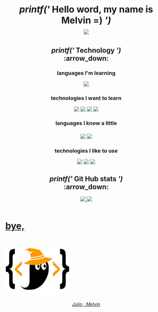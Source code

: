 <h1 align = "center"> <em>printf('</em> Hello word, my name is Melvin =) <em>')</em> <br>  <img src="https://github.com/claytonjhamilton/claytonjhamilton/blob/main/images/waving_hand.gif" width="40px"></h1>

<h2 align="center"><em>printf('</em> Technology<em> ')</em><br>:arrow_down:</h2>

<h3 align="center"> languages I'm learning </h3>
  <div align="center">
    <img src="https://cdn.jsdelivr.net/gh/devicons/devicon/icons/c/c-original.svg" width="40px"/>
  </div>
 
<h3 align="center"> technologies I want to learn </h3>
  <div align="center">
    <img src="https://cdn.jsdelivr.net/gh/devicons/devicon/icons/go/go-original-wordmark.svg" width="40px"/>   
    <img src="https://cdn.jsdelivr.net/gh/devicons/devicon/icons/kotlin/kotlin-original.svg" width="40px"/>
    <img src="https://cdn.jsdelivr.net/gh/devicons/devicon/icons/php/php-original.svg" width="40px"/>
    <img src="https://cdn.jsdelivr.net/gh/devicons/devicon/icons/mysql/mysql-original.svg" width="40px"/>
  </div>
  
<h3 align="center"> languages I know a little <h3>
  <div align="center">
    <img src="https://cdn.jsdelivr.net/gh/devicons/devicon/icons/python/python-original.svg" width="40px"/>
    <img src="https://cdn.jsdelivr.net/gh/devicons/devicon/icons/javascript/javascript-original.svg" width="40px"/>
  </div>
    
<h3 align="center"> technologies I like to use </h3>
  <div align="center"> 
    <img src="https://cdn.jsdelivr.net/gh/devicons/devicon/icons/vscode/vscode-original.svg" width="40px"/>  
    <img src="https://cdn.jsdelivr.net/gh/devicons/devicon/icons/windows8/windows8-original.svg" width="40px"/>  
    <img src="https://cdn.jsdelivr.net/gh/devicons/devicon/icons/linux/linux-original.svg" width="40px"/>
  </div>
  
  <h2 align="center"><em>printf('</em> Git Hub stats <em>')</em><br>:arrow_down:</h2>
  <div align="center">
    <a href="https://github.com/benccalcyxzfi">
    <img height="120em" src="https://github-readme-stats.vercel.app/api?username=Julio-Moreira&show_icons=true&theme=dracula&include_all_commits=true&count_private=true&cache_seconds=2000"/>
    <img height="120em" src="https://github-readme-stats.vercel.app/api/top-langs/?username=Julio-Moreira&layout=compact&langs_count=7&theme=dracula&cache_seconds=2000"/>
  </div>
<br>
<h1>bye, <br><br> <img src="IMG_20220101_154939_221-removebg-preview.png" align="center" width="200px"></h1>
  <p align="center"><em>Julio ; Melvin</em></p>
